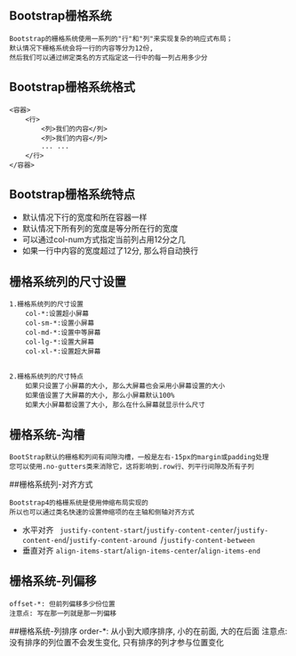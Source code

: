 
## Bootstrap栅格系统
    Bootstrap的栅格系统使用一系列的"行"和"列"来实现复杂的响应式布局；
    默认情况下栅格系统会将一行的内容等分为12份,
    然后我们可以通过绑定类名的方式指定这一行中的每一列占用多少分

## Bootstrap栅格系统格式
    <容器>
        <行>
            <列>我们的内容</列>
            <列>我们的内容</列>
            ... ...
        </行>
    </容器>

## Bootstrap栅格系统特点
   * 默认情况下行的宽度和所在容器一样
   * 默认情况下所有列的宽度是等分所在行的宽度
   * 可以通过col-num方式指定当前列占用12分之几
   * 如果一行中内容的宽度超过了12分, 那么将自动换行

## 栅格系统列的尺寸设置

	1.栅格系统列的尺寸设置
		col-*:设置超小屏幕
		col-sm-*:设置小屏幕
		col-md-*:设置中等屏幕
		col-lg-*:设置大屏幕
		col-xl-*:设置超大屏幕


    2.栅格系统列的尺寸特点
    	如果只设置了小屏幕的大小, 那么大屏幕也会采用小屏幕设置的大小
    	如果值设置了大屏幕的大小, 那么小屏幕默认100%
    	如果大小屏幕都设置了大小, 那么在什么屏幕就显示什么尺寸
    	

## 栅格系统-沟槽
    
    BootStrap默认的栅格和列间有间隙沟槽，一般是左右-15px的margin或padding处理
    您可以使用.no-gutters类来消除它，这将影响到.row行、列平行间隙及所有子列

##栅格系统列-对齐方式
   
    Bootstrap4的格栅系统是使用伸缩布局实现的
    所以也可以通过类名快速的设置伸缩项的在主轴和侧轴对齐方式
    
 * 水平对齐
   ` justify-content-start`/`justify-content-center`/`justify-content-end`/`justify-content-around `/`justify-content-between`
 * 垂直对齐
 `align-items-start`/`align-items-center`/`align-items-end`
 
 
## 栅格系统-列偏移
    offset-*: 但前列偏移多少份位置
    注意点: 写在那一列就是那一列偏移

##栅格系统-列排序
    order-*: 从小到大顺序排序, 小的在前面, 大的在后面
    注意点: 没有排序的列位置不会发生变化, 只有排序的列才参与位置变化
        
        
        
        
        
        
        
        
        
        
        
        
        
        
        
        
        
        
        
        
        
        
        
        
        
        
        
        
        
        